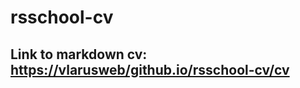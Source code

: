 # rsschool-cv

## Link to markdown cv: [https://vlarusweb/github.io/rsschool-cv/cv](https://VlaruWeb/github.io/rsschool-cv/cv)
